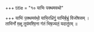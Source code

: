 +++
title = "१० याभिः पक्थमवथो"

+++
याभिः॑ प॒क्थमव॑थो॒ याभि॒रध्रि॑गुं॒ याभि॑र्ब॒भ्रुं विजो॑षसम् ।  
ताभि॑र्नो म॒क्षू तूय॑मश्वि॒ना ग॑तं भिष॒ज्यतं॒ यदातु॑रम् ॥